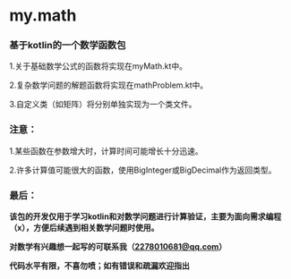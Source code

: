 # my.math
### 基于kotlin的一个数学函数包

1.关于基础数学公式的函数将实现在myMath.kt中。

2.复杂数学问题的解题函数将实现在mathProblem.kt中。

3.自定义类（如矩阵）将分别单独实现为一个类文件。

### 注意：

1.某些函数在参数增大时，计算时间可能增长十分迅速。

2.许多计算值可能很大的函数，使用BigInteger或BigDecimal作为返回类型。

### 最后：

**该包的开发仅用于学习kotlin和对数学问题进行计算验证，主要为面向需求编程（x），方便后续遇到相关数学问题时使用。**

**对数学有兴趣想一起写的可联系我（2278010681@qq.com）**

**代码水平有限，不喜勿喷；如有错误和疏漏欢迎指出**
